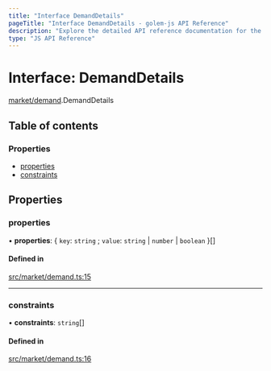 ```yaml
---
title: "Interface DemandDetails"
pageTitle: "Interface DemandDetails - golem-js API Reference"
description: "Explore the detailed API reference documentation for the Interface DemandDetails within the golem-js SDK for the Golem Network."
type: "JS API Reference"
---
```

# Interface: DemandDetails

[market/demand](../modules/market_demand).DemandDetails

## Table of contents

### Properties

- [properties](market_demand.DemandDetails#properties)
- [constraints](market_demand.DemandDetails#constraints)

## Properties

### properties

• **properties**: \{ `key`: `string` ; `value`: `string` \| `number` \| `boolean`  }[]

#### Defined in

[src/market/demand.ts:15](https://github.com/golemfactory/golem-js/blob/c2379e3/src/market/demand.ts#L15)

___

### constraints

• **constraints**: `string`[]

#### Defined in

[src/market/demand.ts:16](https://github.com/golemfactory/golem-js/blob/c2379e3/src/market/demand.ts#L16)
